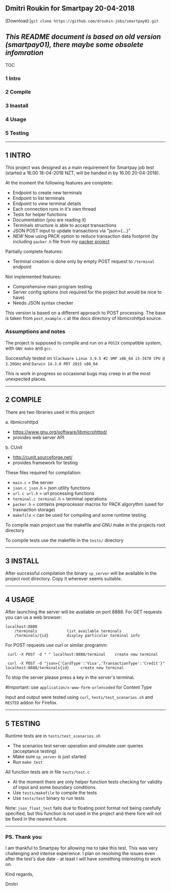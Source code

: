 ## Dmitri Roukin for Smartpay 20-04-2018

[Download:]`git clone https://github.com/droukin-jobs/smartpay02.git`

## *This README document is based on old version (smartpay01), there maybe some obsolete infomration*

TOC

### 1 Intro
### 2 Compile
### 3 Inastall
### 4 Usage
### 5 Testing

---

## 1 INTRO

This project was designed as a main requirement for Smartpay job test (started a 16.00 18-04-2018 NZT, will be handed in by 16.00 20-04-2018). 

At the moment the following features are complete:
 - Endpoint to create new terminals
 - Endpoint to list terminals
 - Endpoint to view terminal details
 - Each connection runs in it's own thread
 - Tests for helper functions
 - Documentation (you are reading it)
 - Terminals structure is able to accept transactions
 - JSON POST input to update transactions via "json={...}"
 - *NEW* Now using PACK option to reduce transaction data footprint (by including `packer.h` file from my [packer project](https://github.com/droukin-jobs/packer)


Partially complete features:
 - Terminal creation is done only by empty POST request to `/terminal` endpoint

Not implemented features:
 - Comprehensive main program testing
 - Server config options (not required for the project but would be nice to have)
 - Needs JSON syntax checker

This version is based on a different approach to POST processing. The base is taken from `post_example.c` at the docs directory of libmicrohttpd source.


### Assumptions and notes

The project is supposed to compile and run on a `POSIX` compatible system, with `GNU make` and `gcc`. 

Successfuly tested on `Slackware Linux 3.9.5 #2 SMP x86_64 i5-3470 CPU @ 3.20GHz` and `Darwin 14.3.0 PDT 2015 x86_64`

This is work in progress so occasional bugs may creep in at the most unexpected places.

---
## 2 COMPILE

There are two libraries used in this project:
 
 a. libmicrohttpd 
  - https://www.gnu.org/software/libmicrohttpd/
  - provides web server API
 
 b. CUnit
  - http://cunit.sourceforge.net/
  - provides framework for testing

These files required for compilation:

 - `main.c` 			= the server
 - `json.c json.h` 		= json utility functions
 - `url.c url.h` 		= url processing functions
 - `terminal.c terminal.h` = terminal operations 
 - `packer.h`			= contains preprocessor macros for PACK algorythm (used for trasnaction storage)
 - `makefile` 			= can be used for compiling and some runtime testing

To compile main project use the makefile and GNU make in the projects root directory

To compile tests use the makefile in the `tests/` directory

---
## 3 INSTALL

After successful compilation the  binary `sp_server` will be available in the project root directory. Copy it wherever seems suitable.

---
## 4 USAGE

After launching the server will be available on port 8888. For GET requests you can us a web browser:
 ```
 localhost:8888
     /terminals 			list available terminals
     /terminals/{id} 		display particular terminal info
 ```
For POST requests use curl or similar programm:
```
 curl -X POST -d " " localhost:8888/terminal 	create new terminal
```
```
 curl -X POST -d "json={'CardType':'Visa','TransactionType':'Credit'}" localhost:8888/terminals{id} 	create new terminal
```

To stop the server please press a key in the server's terminal. 

#Important: use `application/x-www-form-urlencoded` for Content Type

Input and output were tested using `curl`, `tests/test_scenarios.sh`  and `RESTED` addon for Firefox.

---
## 5 TESTING

Runtime tests are in `tests/test_scenarios.sh`
 - The scenarios test server operation and simulate user queries (acceptance testing)
 - Make sure `sp_server` is just started
 - Run `make test`

All function tests are in file `tests/test.c`
- At the moment there are only helper function tests checking for validity of input and some boundary conditions.
- Use `tests/makefile` to compile the tests
- Use `tests/test` binary to run tests

Note: `json_float_test` fails due to floating point format not being carefully specified, but this function is not used in the project and there fore will not be fixed in the nearest future.

---
### PS. Thank you

I am thankful to Smartpay for allowing me to take this test. This was very challenging and intense experience. I plan on resolving the issues even after the test's due date - at least I will have something interesting to work on.

Kind regards,

Dmitri
